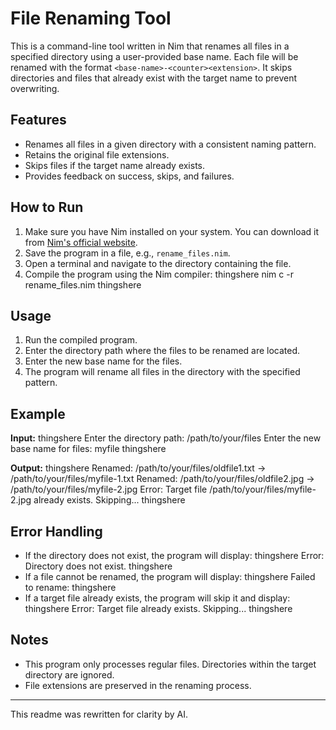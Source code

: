 # File Renaming Tool

This is a command-line tool written in Nim that renames all files in a specified directory using a user-provided base name. Each file will be renamed with the format `<base-name>-<counter><extension>`. It skips directories and files that already exist with the target name to prevent overwriting.

## Features
- Renames all files in a given directory with a consistent naming pattern.
- Retains the original file extensions.
- Skips files if the target name already exists.
- Provides feedback on success, skips, and failures.

## How to Run
1. Make sure you have Nim installed on your system. You can download it from [Nim's official website](https://nim-lang.org/).
2. Save the program in a file, e.g., `rename_files.nim`.
3. Open a terminal and navigate to the directory containing the file.
4. Compile the program using the Nim compiler:
   thingshere
   nim c -r rename_files.nim
   thingshere

## Usage
1. Run the compiled program. 
2. Enter the directory path where the files to be renamed are located.
3. Enter the new base name for the files.
4. The program will rename all files in the directory with the specified pattern.

## Example
**Input:**
thingshere
Enter the directory path:
/path/to/your/files
Enter the new base name for files:
myfile
thingshere

**Output:**
thingshere
Renamed: /path/to/your/files/oldfile1.txt -> /path/to/your/files/myfile-1.txt
Renamed: /path/to/your/files/oldfile2.jpg -> /path/to/your/files/myfile-2.jpg
Error: Target file /path/to/your/files/myfile-2.jpg already exists. Skipping...
thingshere

## Error Handling
- If the directory does not exist, the program will display:
  thingshere
  Error: Directory does not exist.
  thingshere
- If a file cannot be renamed, the program will display:
  thingshere
  Failed to rename: <file-path>
  thingshere
- If a target file already exists, the program will skip it and display:
  thingshere
  Error: Target file <target-path> already exists. Skipping...
  thingshere

## Notes
- This program only processes regular files. Directories within the target directory are ignored.
- File extensions are preserved in the renaming process.

---

This readme was rewritten for clarity by AI.
